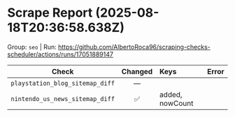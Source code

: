 # Scrape Report (2025-08-18T20:36:58.638Z)

Group: `seo`  |  Run: https://github.com/AlbertoRoca96/scraping-checks-scheduler/actions/runs/17051889147

| Check | Changed | Keys | Error |
|---|:---:|:--|:--|
| `playstation_blog_sitemap_diff` | — |  |  |
| `nintendo_us_news_sitemap_diff` | ✅ | added, nowCount |  |
